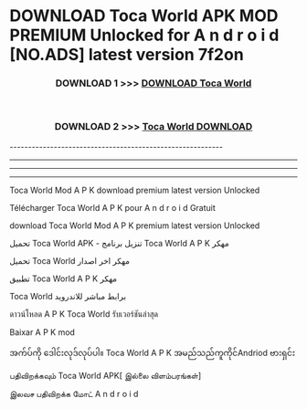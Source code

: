 # DOWNLOAD Toca World  APK MOD PREMIUM Unlocked for A n d r o i d [NO.ADS] latest version 7f2on 



<div align="center">

<h3>DOWNLOAD 1 >>> <a href="https://getmod2.web.app/?judul=Toca World ">DOWNLOAD Toca World </a></h3><br>

<h3>DOWNLOAD 2 >>> <a href="https://getmod2.web.app/?judul=Toca World ">Toca World  DOWNLOAD </a></h3>

</div>
----------------------------------------------------------

----------------------------------------------------------

----------------------------------------------------------

----------------------------------------------------------

Toca World  Mod A P K download premium latest version Unlocked

Télécharger Toca World  A P K pour A n d r o i d Gratuit

download Toca World  Mod A P K premium latest version Unlocked

تحميل Toca World  APK - تنزيل برنامج Toca World  A P K مهكر

تحميل Toca World  مهكر اخر اصدار

تطبيق Toca World  A P K مهكر

Toca World  برابط مباشر للاندرويد

ดาวน์โหลด A P K Toca World  รับเวอร์ชันล่าสุด

Baixar A P K mod

အက်ပ်ကို ဒေါင်းလုဒ်လုပ်ပါ။ Toca World  A P K အမည်သည်ကူကိုင်Andriod ဗားရှင်း

பதிவிறக்கவும் Toca World  APK[ இல்லை விளம்பரங்கள்] 
 
இலவச பதிவிறக்க மோட் A n d r o i d



